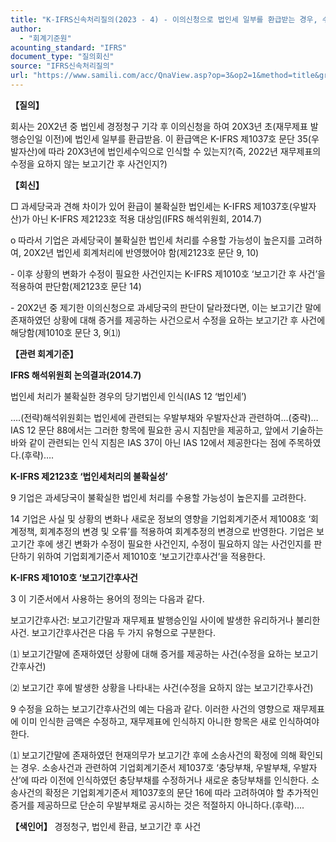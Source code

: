 ```yaml
---
title: "K-IFRS신속처리질의(2023 - 4) - 이의신청으로 법인세 일부를 환급받는 경우, 수정을 요하는 보고기간 후 사건인지?"
author:
  - "회계기준원"
acounting_standard: "IFRS"
document_type: "질의회신"
source: "IFRS신속처리질의"
url: "https://www.samili.com/acc/QnaView.asp?op=3&op2=1&method=title&group=2124-15;1&orgcode=3&searchword=&page=7&code=K%2DIFRS%EC%8B%A0%EC%86%8D%EC%B2%98%EB%A6%AC%EC%A7%88%EC%9D%98%2D4%3A20230127"
---
```

**【질의】**

  

회사는 20X2년 중 법인세 경정청구 기각 후 이의신청을 하여 20X3년 초(재무제표 발행승인일 이전)에 법인세 일부를 환급받음. 이 환급액은 K-IFRS 제1037호 문단 35(우발자산)에 따라 20X3년에 법인세수익으로 인식할 수 있는지?(즉, 2022년 재무제표의 수정을 요하지 않는 보고기간 후 사건인지?)

  
  

**【회신】**

  

□ 과세당국과 견해 차이가 있어 환급이 불확실한 법인세는 K-IFRS 제1037호(우발자산)가 아닌 K-IFRS 제2123호 적용 대상임(IFRS 해석위원회, 2014.7)

  

o 따라서 기업은 과세당국이 불확실한 법인세 처리를 수용할 가능성이 높은지를 고려하여, 20X2년 법인세 회계처리에 반영했어야 함(제2123호 문단 9, 10)

  

\- 이후 상황의 변화가 수정이 필요한 사건인지는 K-IFRS 제1010호 ‘보고기간 후 사건’을 적용하여 판단함(제2123호 문단 14)

  

\- 20X2년 중 제기한 이의신청으로 과세당국의 판단이 달라졌다면, 이는 보고기간 말에 존재하였던 상황에 대해 증거를 제공하는 사건으로서 수정을 요하는 보고기간 후 사건에 해당함(제1010호 문단 3, 9⑴)

  
  

**【관련 회계기준】**

  

**IFRS 해석위원회 논의결과(2014.7)**

  

법인세 처리가 불확실한 경우의 당기법인세 인식(IAS 12 ‘법인세’)

  

….(전략)해석위원회는 법인세에 관련되는 우발부채와 우발자산과 관련하여…(중략)…IAS 12 문단 88에서는 그러한 항목에 필요한 공시 지침만을 제공하고, 앞에서 기술하는 바와 같이 관련되는 인식 지침은 IAS 37이 아닌 IAS 12에서 제공한다는 점에 주목하였다.(후략)….

  
  

**K-IFRS 제2123호 ‘법인세처리의 불확실성’**

  

9 기업은 과세당국이 불확실한 법인세 처리를 수용할 가능성이 높은지를 고려한다.

  

14 기업은 사실 및 상황의 변화나 새로운 정보의 영향을 기업회계기준서 제1008호 ‘회계정책, 회계추정의 변경 및 오류’를 적용하여 회계추정의 변경으로 반영한다. 기업은 보고기간 후에 생긴 변화가 수정이 필요한 사건인지, 수정이 필요하지 않는 사건인지를 판단하기 위하여 기업회계기준서 제1010호 ‘보고기간후사건’을 적용한다.

  
  

**K-IFRS 제1010호 ‘보고기간후사건**

  

3 이 기준서에서 사용하는 용어의 정의는 다음과 같다.

  

보고기간후사건: 보고기간말과 재무제표 발행승인일 사이에 발생한 유리하거나 불리한 사건. 보고기간후사건은 다음 두 가지 유형으로 구분한다.

⑴ 보고기간말에 존재하였던 상황에 대해 증거를 제공하는 사건(수정을 요하는 보고기간후사건)

⑵ 보고기간 후에 발생한 상황을 나타내는 사건(수정을 요하지 않는 보고기간후사건)

  

9 수정을 요하는 보고기간후사건의 예는 다음과 같다. 이러한 사건의 영향으로 재무제표에 이미 인식한 금액은 수정하고, 재무제표에 인식하지 아니한 항목은 새로 인식하여야 한다.

⑴ 보고기간말에 존재하였던 현재의무가 보고기간 후에 소송사건의 확정에 의해 확인되는 경우. 소송사건과 관련하여 기업회계기준서 제1037호 ‘충당부채, 우발부채, 우발자산’에 따라 이전에 인식하였던 충당부채를 수정하거나 새로운 충당부채를 인식한다. 소송사건의 확정은 기업회계기준서 제1037호의 문단 16에 따라 고려하여야 할 추가적인 증거를 제공하므로 단순히 우발부채로 공시하는 것은 적절하지 아니하다.(후략)….

  
  

**【색인어】** 경정청구, 법인세 환급, 보고기간 후 사건
